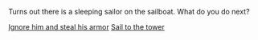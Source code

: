 Turns out there is a sleeping sailor on the sailboat. What do you do next?

[Ignore him and steal his armor](./super-powers/super-powers.md)
[Sail to the tower](sail/sail.md)
